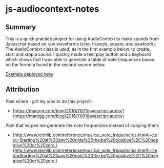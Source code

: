 # js-audiocontext-notes

## Summary

This is a quick practice project for using AudioContext to make sounds from Javascript based on raw waveforms (sine, triangle, square, and sawtooth). The AudioContext class is used, as in the first example below, to create, start and stop a sound. I quickly made a test play button and a keyboard which shows that I was able to generate a table of note frequences based on the formula found in the second source below.

[Example deployed here](http://js-audiocontext-practice.surge.sh/)

## Attribution 

Post where I got my idea to do this project: 
  * [https://marcgg.com/blog/2016/11/01/javascript-audio/](https://marcgg.com/blog/2016/11/01/javascript-audio/) 

Post that helped me generate the note frequencies instead of copying them:
  * [http://www.techlib.com/reference/musical_note_frequencies.htm#:~:text=Starting%20at%20any%20note%20the,be%20positive%2C%20negative%20or%20zero.](http://www.techlib.com/reference/musical_note_frequencies.htm#:~:text=Starting%20at%20any%20note%20the,be%20positive%2C%20negative%20or%20zero.)
